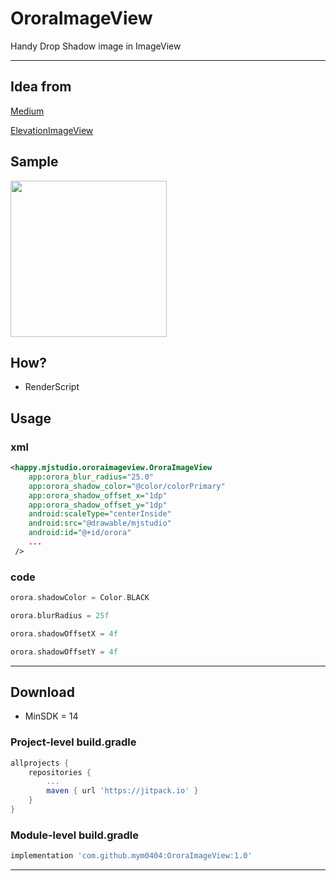 # OroraImageView
Handy Drop Shadow image in ImageView


----
## Idea from
[Medium](https://medium.com/@qhutch/how-i-extended-imageview-to-include-elevation-shadow-2a41151a4156)

[ElevationImageView](https://github.com/qhutch/ElevationImageView)

## Sample

<img src="https://github.com/mym0404/OroraImageView/blob/master/sample.gif" width=250>


## How?

- RenderScript


## Usage

### xml

```xml
<happy.mjstudio.ororaimageview.OroraImageView
    app:orora_blur_radius="25.0"
    app:orora_shadow_color="@color/colorPrimary"
    app:orora_shadow_offset_x="1dp"
    app:orora_shadow_offset_y="1dp"
    android:scaleType="centerInside"
    android:src="@drawable/mjstudio"
    android:id="@+id/orora"
    ...
 />
```

### code

```kotlin
orora.shadowColor = Color.BLACK

orora.blurRadius = 25f

orora.shadowOffsetX = 4f

orora.shadowOffsetY = 4f

```

----

## Download

- MinSDK = 14

### Project-level build.gradle

```gradle
allprojects {
	repositories {
		...
		maven { url 'https://jitpack.io' }
	}
}
```

### Module-level build.gradle

```gradle
implementation 'com.github.mym0404:OroraImageView:1.0'
```

----

